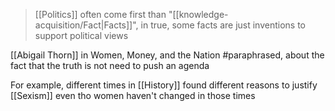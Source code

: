 > [[Politics]] often come first than "[[knowledge-acquisition/Fact|Facts]]", in true, some facts are just inventions to support political views

[[Abigail Thorn]] in Women, Money, and the Nation #paraphrased, about the fact that the truth is not need to push an agenda

For example, different times in [[History]] found different reasons to justify [[Sexism]] even tho women haven't changed in those times
